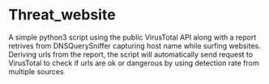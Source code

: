 # Threat_website
A simple python3 script using the public VirusTotal API along with a report retrives from DNSQuerySniffer capturing host name while surfing websites. Deriving urls from the report, the script will automatically send request to VirusTotal to check if urls are ok or dangerous by using detection rate from multiple sources 

